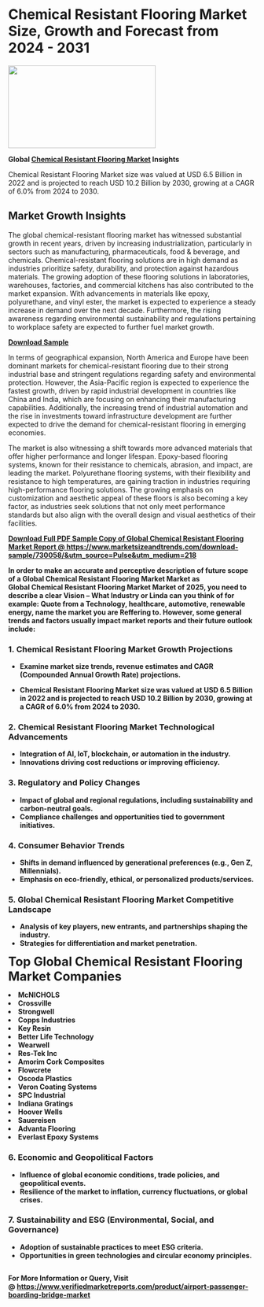 <H1>Chemical Resistant Flooring Market Size, Growth and Forecast from 2024 - 2031</H1><img class="aligncenter size-medium wp-image-584254" src="https://thirdeyenews.in/wp-content/uploads/2024/09/Global-Market-Research-300x168.jpeg" alt="" width="300" height="168" /><p><strong>Global&nbsp;<a href="https://www.marketsizeandtrends.com/download-sample/730058/&amp;utm_source=Pulse&amp;utm_medium=218">Chemical Resistant Flooring Market</a> Insights</strong></p><p>Chemical Resistant Flooring Market size was valued at USD 6.5 Billion in 2022 and is projected to reach USD 10.2 Billion by 2030, growing at a CAGR of 6.0% from 2024 to 2030.</p><p><h2>Market Growth Insights</h2> <p>The global chemical-resistant flooring market has witnessed substantial growth in recent years, driven by increasing industrialization, particularly in sectors such as manufacturing, pharmaceuticals, food & beverage, and chemicals. Chemical-resistant flooring solutions are in high demand as industries prioritize safety, durability, and protection against hazardous materials. The growing adoption of these flooring solutions in laboratories, warehouses, factories, and commercial kitchens has also contributed to the market expansion. With advancements in materials like epoxy, polyurethane, and vinyl ester, the market is expected to experience a steady increase in demand over the next decade. Furthermore, the rising awareness regarding environmental sustainability and regulations pertaining to workplace safety are expected to further fuel market growth.</p> <p><strong><a href="#">Download Sample</a></strong></p> <p>In terms of geographical expansion, North America and Europe have been dominant markets for chemical-resistant flooring due to their strong industrial base and stringent regulations regarding safety and environmental protection. However, the Asia-Pacific region is expected to experience the fastest growth, driven by rapid industrial development in countries like China and India, which are focusing on enhancing their manufacturing capabilities. Additionally, the increasing trend of industrial automation and the rise in investments toward infrastructure development are further expected to drive the demand for chemical-resistant flooring in emerging economies.</p> <p>The market is also witnessing a shift towards more advanced materials that offer higher performance and longer lifespan. Epoxy-based flooring systems, known for their resistance to chemicals, abrasion, and impact, are leading the market. Polyurethane flooring systems, with their flexibility and resistance to high temperatures, are gaining traction in industries requiring high-performance flooring solutions. The growing emphasis on customization and aesthetic appeal of these floors is also becoming a key factor, as industries seek solutions that not only meet performance standards but also align with the overall design and visual aesthetics of their facilities.</p> <p><strong><a href="#"></p><p><span class=""><strong>Download Full PDF Sample Copy of Global Chemical Resistant Flooring Market Report</strong> @ <a href="https://www.marketsizeandtrends.com/download-sample/730058/&amp;utm_source=Pulse&amp;utm_medium=218" target="_blank">https://www.marketsizeandtrends.com/download-sample/730058/&amp;utm_source=Pulse&amp;utm_medium=218</a></span></p><p>In order to make an accurate and perceptive description of future scope of a Global&nbsp;Chemical Resistant Flooring Market Market as Global&nbsp;Chemical Resistant Flooring Market Market of 2025, you need to describe a clear Vision &ndash; What Industry or Linda can you think of for example: Quote from a Technology, healthcare, automotive, renewable energy, name the market you are Reffering to. However, some general trends and factors usually impact market reports and their future outlook include:</p><h3>1.&nbsp;<strong>Chemical Resistant Flooring Market Growth Projections</strong></h3><ul><li>Examine market size trends, revenue estimates and CAGR (Compounded Annual Growth Rate) projections.</li><li><p>Chemical Resistant Flooring Market size was valued at USD 6.5 Billion in 2022 and is projected to reach USD 10.2 Billion by 2030, growing at a CAGR of 6.0% from 2024 to 2030.</p></li></ul><h3>2.&nbsp;<strong>Chemical Resistant Flooring Market Technological Advancements</strong></h3><ul><li>Integration of AI, IoT, blockchain, or automation in the industry.</li><li>Innovations driving cost reductions or improving efficiency.</li></ul><h3>3.&nbsp;<strong>Regulatory and Policy Changes</strong></h3><ul><li>Impact of global and regional regulations, including sustainability and carbon-neutral goals.</li><li>Compliance challenges and opportunities tied to government initiatives.</li></ul><h3>4.&nbsp;<strong>Consumer Behavior Trends</strong></h3><ul><li>Shifts in demand influenced by generational preferences (e.g., Gen Z, Millennials).</li><li>Emphasis on eco-friendly, ethical, or personalized products/services.</li></ul><h3>5.&nbsp;<strong>Global Chemical Resistant Flooring Market Competitive Landscape</strong></h3><ul><li>Analysis of key players, new entrants, and partnerships shaping the industry.</li><li>Strategies for differentiation and market penetration.</li></ul><p data-pm-slice="1 1 []"><span style="color: inherit; font-family: inherit; font-size: 25px;">Top Global Chemical Resistant Flooring Market Companies</span></p><div class="" data-test-id=""><p><li>McNICHOLS</li><li> Crossville</li><li> Strongwell</li><li> Copps Industries</li><li> Key Resin</li><li> Better Life Technology</li><li> Wearwell</li><li> Res-Tek Inc</li><li> Amorim Cork Composites</li><li> Flowcrete</li><li> Oscoda Plastics</li><li> Veron Coating Systems</li><li> SPC Industrial</li><li> Indiana Gratings</li><li> Hoover Wells</li><li> Sauereisen</li><li> Advanta Flooring</li><li> Everlast Epoxy Systems</li></p></div><h3>6.&nbsp;<strong>Economic and Geopolitical Factors</strong></h3><ul><li>Influence of global economic conditions, trade policies, and geopolitical events.</li><li>Resilience of the market to inflation, currency fluctuations, or global crises.</li></ul><h3>7.&nbsp;<strong>Sustainability and ESG (Environmental, Social, and Governance)</strong></h3><ul><li>Adoption of sustainable practices to meet ESG criteria.</li><li>Opportunities in green technologies and circular economy principles.</li></ul><h2><strong style="font-size: 14px;">For More Information or Query, Visit @&nbsp;</strong><a style="background-color: #ffffff; font-size: 14px;" href="https://www.marketsizeandtrends.com/report/chemical-resistant-flooring-market/" target="_blank">https://www.verifiedmarketreports.com/product/airport-passenger-boarding-bridge-market</a></h2>
